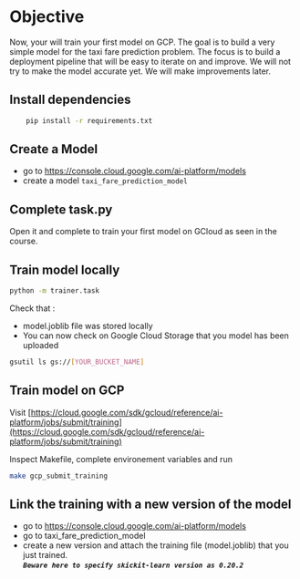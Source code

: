 # Objective

Now, your will train your first model on GCP.
The goal is to build a very simple model for the taxi fare prediction problem. The focus is to build a deployment pipeline that will be easy to iterate on and improve. We will not try to make the model accurate yet. We will make improvements later.

## Install dependencies

```bash
    pip install -r requirements.txt
```

## Create a Model

- go to https://console.cloud.google.com/ai-platform/models
- create a model `taxi_fare_prediction_model`

## Complete task.py

Open it and complete to train your first model on GCloud as seen in the course.

## Train model locally

```bash
python -m trainer.task
```

Check that :
- model.joblib file was stored locally
- You can now check on Google Cloud Storage that you model has been uploaded  

```bash
gsutil ls gs://[YOUR_BUCKET_NAME]
```

## Train model on GCP

Visit [https://cloud.google.com/sdk/gcloud/reference/ai-platform/jobs/submit/training](https://cloud.google.com/sdk/gcloud/reference/ai-platform/jobs/submit/training)

Inspect Makefile, complete environement variables and run
```bash
make gcp_submit_training
```

## Link the training with a new version of the model

- go to https://console.cloud.google.com/ai-platform/models
- go to taxi_fare_prediction_model
- create a new version and attach the training file (model.joblib) that you just trained.  
***`Beware here to specify skickit-learn version as 0.20.2`***
